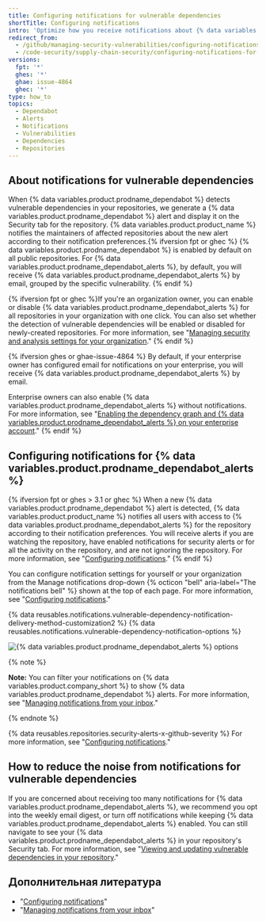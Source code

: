 ```yaml
---
title: Configuring notifications for vulnerable dependencies
shortTitle: Configuring notifications
intro: 'Optimize how you receive notifications about {% data variables.product.prodname_dependabot %} alerts.'
redirect_from:
  - /github/managing-security-vulnerabilities/configuring-notifications-for-vulnerable-dependencies
  - /code-security/supply-chain-security/configuring-notifications-for-vulnerable-dependencies
versions:
  fpt: '*'
  ghes: '*'
  ghae: issue-4864
  ghec: '*'
type: how_to
topics:
  - Dependabot
  - Alerts
  - Notifications
  - Vulnerabilities
  - Dependencies
  - Repositories
---
```


<!--For this article in earlier GHES versions, see /content/github/managing-security-vulnerabilities-->

## About notifications for vulnerable dependencies

When {% data variables.product.prodname_dependabot %} detects vulnerable dependencies in your repositories, we generate a {% data variables.product.prodname_dependabot %} alert and display it on the Security tab for the repository. {% data variables.product.product_name %} notifies the maintainers of affected repositories about the new alert according to their notification preferences.{% ifversion fpt or ghec %} {% data variables.product.prodname_dependabot %} is enabled by default on all public repositories. For {% data variables.product.prodname_dependabot_alerts %}, by default, you will receive {% data variables.product.prodname_dependabot_alerts %} by email, grouped by the specific vulnerability.
{% endif %}

{% ifversion fpt or ghec %}If you're an organization owner, you can enable or disable {% data variables.product.prodname_dependabot_alerts %} for all repositories in your organization with one click. You can also set whether the detection of vulnerable dependencies will be enabled or disabled for newly-created repositories. For more information, see "[Managing security and analysis settings for your organization](/organizations/keeping-your-organization-secure/managing-security-and-analysis-settings-for-your-organization#enabling-or-disabling-a-feature-for-all-new-repositories-when-they-are-added)."
{% endif %}

{% ifversion ghes or ghae-issue-4864 %}
By default, if your enterprise owner has configured email for notifications on your enterprise, you will receive {% data variables.product.prodname_dependabot_alerts %} by email.

Enterprise owners can also enable {% data variables.product.prodname_dependabot_alerts %} without notifications. For more information, see "[Enabling the dependency graph and {% data variables.product.prodname_dependabot_alerts %} on your enterprise account](/admin/configuration/managing-connections-between-your-enterprise-accounts/enabling-the-dependency-graph-and-dependabot-alerts-on-your-enterprise-account)."
{% endif %}

## Configuring notifications for {% data variables.product.prodname_dependabot_alerts %}

{% ifversion fpt or ghes > 3.1 or ghec %}
When a new {% data variables.product.prodname_dependabot %} alert is detected, {% data variables.product.product_name %} notifies all users with access to {% data variables.product.prodname_dependabot_alerts %} for the repository according to their notification preferences. You will receive alerts if you are watching the repository, have enabled notifications for security alerts or for all the activity on the repository, and are not ignoring the repository. For more information, see "[Configuring notifications](/github/managing-subscriptions-and-notifications-on-github/configuring-notifications#configuring-your-watch-settings-for-an-individual-repository)."
{% endif %}

You can configure notification settings for yourself or your organization from the Manage notifications drop-down {% octicon "bell" aria-label="The notifications bell" %} shown at the top of each page. For more information, see "[Configuring notifications](/github/managing-subscriptions-and-notifications-on-github/configuring-notifications#choosing-your-notification-settings)."

{% data reusables.notifications.vulnerable-dependency-notification-delivery-method-customization2 %}
{% data reusables.notifications.vulnerable-dependency-notification-options %}

  ![{% data variables.product.prodname_dependabot_alerts %} options](/assets/images/help/notifications-v2/dependabot-alerts-options.png)

{% note %}

**Note:** You can filter your notifications on {% data variables.product.company_short %} to show {% data variables.product.prodname_dependabot %} alerts. For more information, see "[Managing notifications from your inbox](/github/managing-subscriptions-and-notifications-on-github/managing-notifications-from-your-inbox#dependabot-custom-filters)."

{% endnote %}

{% data reusables.repositories.security-alerts-x-github-severity %} For more information, see "[Configuring notifications](/github/managing-subscriptions-and-notifications-on-github/configuring-notifications#filtering-email-notifications)."

## How to reduce the noise from notifications for vulnerable dependencies

If you are concerned about receiving too many notifications for {% data variables.product.prodname_dependabot_alerts %}, we recommend you opt into the weekly email digest, or turn off notifications while keeping {% data variables.product.prodname_dependabot_alerts %} enabled. You can still navigate to see your {% data variables.product.prodname_dependabot_alerts %} in your repository's Security tab. For more information, see "[Viewing and updating vulnerable dependencies in your repository](/github/managing-security-vulnerabilities/viewing-and-updating-vulnerable-dependencies-in-your-repository)."

## Дополнительная литература

- "[Configuring notifications](/github/managing-subscriptions-and-notifications-on-github/configuring-notifications)"
- "[Managing notifications from your inbox](/github/managing-subscriptions-and-notifications-on-github/managing-notifications-from-your-inbox#supported-is-queries)"
